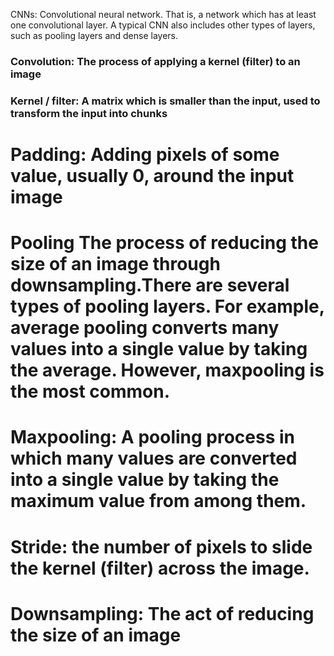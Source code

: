 CNNs: Convolutional neural network. That is, a network which has at least one convolutional layer. A typical CNN also includes other types of layers, such as pooling layers and dense layers.
### Convolution: The process of applying a kernel (filter) to an image
### Kernel / filter: A matrix which is smaller than the input, used to transform the input into chunks
# Padding: Adding pixels of some value, usually 0, around the input image
# Pooling The process of reducing the size of an image through downsampling.There are several types of pooling layers. For example, average pooling converts many values into a single value by taking the average. However, maxpooling is the most common.
# Maxpooling: A pooling process in which many values are converted into a single value by taking the maximum value from among them.
# Stride: the number of pixels to slide the kernel (filter) across the image.
# Downsampling: The act of reducing the size of an image
